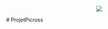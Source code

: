 <p align="center"><img src="https://github.com/bdi-carlo/ProjetPicross/blob/master/Docs/Images/logo2.0.jpg?raw=true" /></p>
# ProjetPicross
